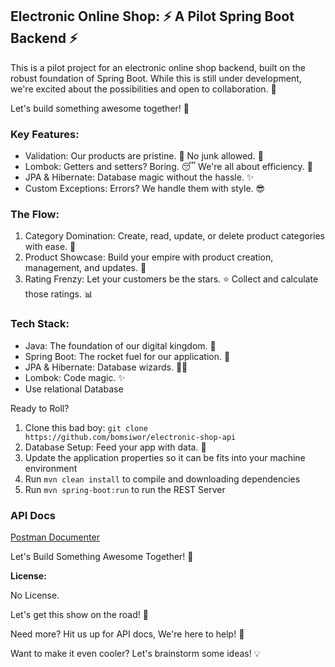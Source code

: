 ## Electronic Online Shop: ⚡️ A Pilot Spring Boot Backend ⚡️

This is a pilot project for an electronic online shop backend, built on the robust foundation of Spring Boot. While this is still under development, we're excited about the possibilities and open to collaboration. 🤝

Let's build something awesome together! 🚀

### Key Features:

* Validation: Our products are pristine. 💎 No junk allowed. 🚫
* Lombok: Getters and setters? Boring. 😴 We're all about efficiency. 🚀
* JPA & Hibernate: Database magic without the hassle. ✨
* Custom Exceptions: Errors? We handle them with style. 😎

### The Flow:

1. Category Domination: Create, read, update, or delete product categories with ease. 💨
2. Product Showcase: Build your empire with product creation, management, and updates. 👑
3. Rating Frenzy: Let your customers be the stars. ⭐ Collect and calculate those ratings. 📊

### Tech Stack:

* Java: The foundation of our digital kingdom. 🏰
* Spring Boot: The rocket fuel for our application. 🚀
* JPA & Hibernate: Database wizards. 🧙‍♂️
* Lombok: Code magic. ✨
* Use relational Database

Ready to Roll?

1. Clone this bad boy: `git clone https://github.com/bomsiwor/electronic-shop-api`
2. Database Setup: Feed your app with data. 🍕
3. Update the application properties so it can be fits into your machine environment
4. Run `mvn clean install` to compile and downloading dependencies
5. Run `mvn spring-boot:run` to run the REST Server

### API Docs
[Postman Documenter](https://documenter.getpostman.com/view/23384954/2sA3kbgdmK)

Let's Build Something Awesome Together! 🎉

**License:**

No License.

Let's get this show on the road! 🚗

Need more? Hit us up for API docs, We're here to help! 🤝

Want to make it even cooler? Let's brainstorm some ideas! 💡